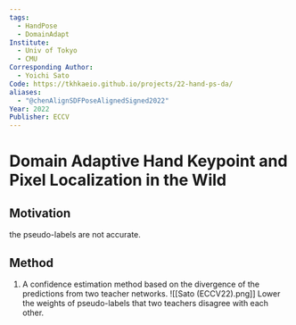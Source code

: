 ```yaml
---
tags:
  - HandPose
  - DomainAdapt
Institute:
  - Univ of Tokyo
  - CMU
Corresponding Author:
  - Yoichi Sato
Code: https://tkhkaeio.github.io/projects/22-hand-ps-da/
aliases:
  - "@chenAlignSDFPoseAlignedSigned2022"
Year: 2022
Publisher: ECCV
---
```

# Domain Adaptive Hand Keypoint and Pixel Localization in the Wild
## Motivation
the pseudo-labels are not accurate.
## Method
1. A confidence estimation method based on the divergence of the predictions from two teacher networks.
![[Sato (ECCV22).png]]
Lower the weights of pseudo-labels that two teachers disagree with each other.